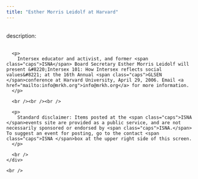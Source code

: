 ```yaml
---
title: "Esther Morris Leidolf at Harvard"
---
```


<div class="flexinode-body flexinode-2">
  <div class="flexinode-textarea-1">
    <div class="form-item">
      <br /> <label>description:</label><br /><br /> 
      
      <p>
        Intersex educator and activist, and former <span class="caps">ISNA</span> Board Secretary Esther Morris Leidolf will present &#8220;Intersex 101: How Intersex reflects social values&#8221; at the 16th Annual <span class="caps">GLSEN </span>conference at Harvard University, April 29, 2006. Email <a href="mailto:info@mrkh.org">info@mrkh.org</a> for more information.
      </p>
      
      <br /><br /><br />
      
      <p>
        Standard disclaimer: Items posted at the <span class="caps">ISNA </span>events site are provided as a public service, and are not necessarily sponsored or endorsed by <span class="caps">ISNA.</span> To suggest an event for posting, go to the contact <span class="caps">ISNA </span>box at the upper right side of this screen.
      </p>
      
      <br />
    </div>
    
    <br />
  </div>
</div>